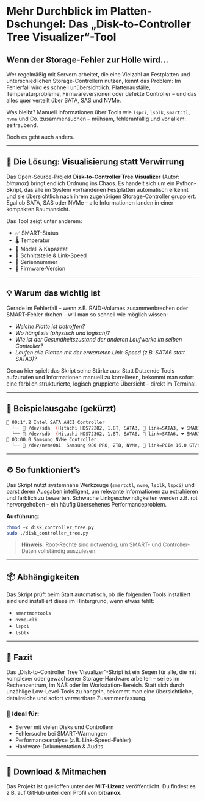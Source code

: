 # Mehr Durchblick im Platten-Dschungel: Das „Disk-to-Controller Tree Visualizer“-Tool

## Wenn der Storage-Fehler zur Hölle wird...

Wer regelmäßig mit Servern arbeitet, die eine Vielzahl an Festplatten und unterschiedlichen Storage-Controllern nutzen, kennt das Problem: Im Fehlerfall wird es schnell unübersichtlich. Plattenausfälle, Temperaturprobleme, Firmwareversionen oder defekte Controller – und das alles quer verteilt über SATA, SAS und NVMe.

Was bleibt? Manuell Informationen über Tools wie `lspci`, `lsblk`, `smartctl`, `nvme` und Co. zusammensuchen – mühsam, fehleranfällig und vor allem: zeitraubend.

Doch es geht auch anders.

---

## 🧹 Die Lösung: Visualisierung statt Verwirrung

Das Open-Source-Projekt **Disk-to-Controller Tree Visualizer** (Autor: *bitranox*) bringt endlich Ordnung ins Chaos. Es handelt sich um ein Python-Skript, das alle im System vorhandenen Festplatten automatisch erkennt und sie übersichtlich nach ihrem zugehörigen Storage-Controller gruppiert. Egal ob SATA, SAS oder NVMe – alle Informationen landen in einer kompakten Baumansicht.

Das Tool zeigt unter anderem:

* ✅ SMART-Status
* 🌡️ Temperatur
* 📆 Modell & Kapazität
* 🧲 Schnittstelle & Link-Speed
* 🔣 Seriennummer
* 🔧 Firmware-Version

---

## 💡 Warum das wichtig ist

Gerade im Fehlerfall – wenn z.B. RAID-Volumes zusammenbrechen oder SMART-Fehler drohen – will man so schnell wie möglich wissen:

* *Welche Platte ist betroffen?*
* *Wo hängt sie (physisch und logisch)?*
* *Wie ist der Gesundheitszustand der anderen Laufwerke im selben Controller?*
* *Laufen alle Platten mit der erwarteten Link-Speed (z.B. SATA6 statt SATA3)?*

Genau hier spielt das Skript seine Stärke aus: Statt Dutzende Tools aufzurufen und Informationen manuell zu korrelieren, bekommt man sofort eine farblich strukturierte, logisch gruppierte Übersicht – direkt im Terminal.

---

## 📸 Beispielausgabe (gekürzt)

```bash
🎯 00:1f.2 Intel SATA AHCI Controller
  └── 📢 /dev/sda  (Hitachi HDS72202, 1.8T, SATA3, 🧹 link=SATA3, ❤️ SMART: ✅ , 🌡️ 42°C, 🔣 SN: JK11..., 🔧 FW: JKAOA3MA)
  └── 📢 /dev/sdb  (Hitachi HDS72302, 1.8T, SATA6, 🧹 link=SATA6, ❤️ SMART: ✅ , 🌡️ 39°C, ...)
🎯 03:00.0 Samsung NVMe Controller
  └── 📢 /dev/nvme0n1  Samsung 980 PRO, 2TB, NVMe, 🧹 link=PCIe 16.0 GT/s x4, ❤️ SMART: ✅ , 🌡️ 41°C, ...
```

---

## ⚙️ So funktioniert’s

Das Skript nutzt systemnahe Werkzeuge (`smartctl`, `nvme`, `lsblk`, `lspci`) und parst deren Ausgaben intelligent, um relevante Informationen zu extrahieren und farblich zu bewerten. Schwache Linkgeschwindigkeiten werden z.B. rot hervorgehoben – ein häufig übersehenes Performanceproblem.

**Ausführung:**

```bash
chmod +x disk_controller_tree.py
sudo ./disk_controller_tree.py
```

> **Hinweis**: Root-Rechte sind notwendig, um SMART- und Controller-Daten vollständig auszulesen.

---

## 📦 Abhängigkeiten

Das Skript prüft beim Start automatisch, ob die folgenden Tools installiert sind und installiert diese im Hintergrund, wenn etwas fehlt:

* `smartmontools`
* `nvme-cli`
* `lspci`
* `lsblk`

---

## 👤 Fazit

Das „Disk-to-Controller Tree Visualizer“-Skript ist ein Segen für alle, die mit komplexer oder gewachsener Storage-Hardware arbeiten – sei es im Rechenzentrum, im NAS oder im Workstation-Bereich. Statt sich durch unzählige Low-Level-Tools zu hangeln, bekommt man eine übersichtliche, detailreiche und sofort verwertbare Zusammenfassung.

### 🔧 Ideal für:

* Server mit vielen Disks und Controllern
* Fehlersuche bei SMART-Warnungen
* Performanceanalyse (z.B. Link-Speed-Fehler)
* Hardware-Dokumentation & Audits

---

## 📅 Download & Mitmachen

Das Projekt ist quelloffen unter der **MIT-Lizenz** veröffentlicht. Du findest es z.B. auf GitHub unter dem Profil von **bitranox**.
